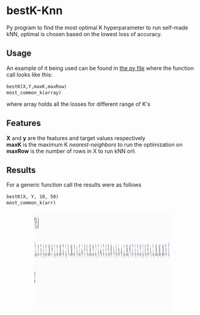 # bestK-Knn
Py program to find the most optimal K hyperparameter to run self-made kNN, optimal is chosen based on the lowest loss of accuracy.
## Usage ##

An example of it being used can be found in [the py file](bestK.py) where the function call looks like this:
```
bestK(X,Y,maxK,maxRow)
most_common_k(array)
```
where array holds all the losses for different range of K's

## Features ##
**X** and **y** are the features and target values respectively\
**maxK** is the maximum K *nearest-neighbors* to run the optimization on\
**maxRow** is the number of rows in X to run kNN on\

## Results ##
For a generic function call the results were as follows
```
bestK(X, Y, 10, 50)
most_common_k(arr)
```

<p align="center">
  <img width="360" height="260" src="bestK.PNG">
</p>
